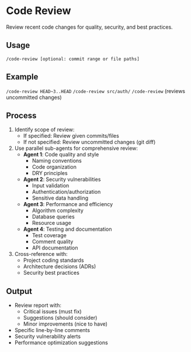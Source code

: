 # Code Review
Review recent code changes for quality, security, and best practices.

## Usage
`/code-review [optional: commit range or file paths]`

## Example
`/code-review HEAD~3..HEAD`
`/code-review src/auth/`
`/code-review` (reviews uncommitted changes)

## Process
1. Identify scope of review:
   - If specified: Review given commits/files
   - If not specified: Review uncommitted changes (git diff)
2. Use parallel sub-agents for comprehensive review:
   - **Agent 1**: Code quality and style
     - Naming conventions
     - Code organization
     - DRY principles
   - **Agent 2**: Security vulnerabilities
     - Input validation
     - Authentication/authorization
     - Sensitive data handling
   - **Agent 3**: Performance and efficiency
     - Algorithm complexity
     - Database queries
     - Resource usage
   - **Agent 4**: Testing and documentation
     - Test coverage
     - Comment quality
     - API documentation
3. Cross-reference with:
   - Project coding standards
   - Architecture decisions (ADRs)
   - Security best practices

## Output
- Review report with:
  - Critical issues (must fix)
  - Suggestions (should consider)
  - Minor improvements (nice to have)
- Specific line-by-line comments
- Security vulnerability alerts
- Performance optimization suggestions